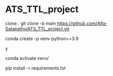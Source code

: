 # ATS_TTL_project



clone : git clone -b main https://github.com/Alfa-Satapathy/ATS_TTL_project.git


conda create -p venv python==3.9


y



conda activate venv/

pip install -r requirements.txt
